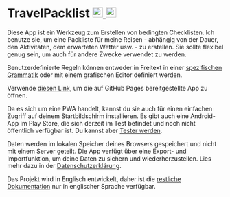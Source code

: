 <!-- markdownlint-disable -->
<!-- spellchecker:disable -->
<h1>TravelPacklist
  <a href="./README.md">
    <img
      src="https://uxwing.com/wp-content/themes/uxwing/download/flags-landmarks/united-kingdom-flag-icon.svg"
      alt="English"
      style="width: 24px;">
  </a>
  <a href="./README.de.md">
    <img
      src="https://uxwing.com/wp-content/themes/uxwing/download/flags-landmarks/germany-flag-icon.svg"
      alt="German"
      style="width: 24px;">
  </a>
</h1>
<!-- spellchecker:enable -->
<!-- markdownlint-enable -->

<!-- cSpell:words GitHub Pages, Play Store -->

Diese App ist ein Werkzeug zum Erstellen von bedingten Checklisten.
Ich benutze sie, um eine Packliste für meine Reisen - abhängig von der Dauer, den Aktivitäten, dem erwarteten Wetter usw. - zu erstellen.
Sie sollte flexibel genug sein, um auch für andere Zwecke verwendet zu werden.

Benutzerdefinierte Regeln können entweder in Freitext in einer [spezifischen Grammatik](./libs/documentation/src/doc/rules-documentation.de.md) oder mit einem grafischen Editor definiert werden.

Verwende [diesen Link](https://dhhyi.github.io/travel-packlist/), um die auf GitHub Pages bereitgestellte App zu öffnen.

Da es sich um eine PWA handelt, kannst du sie auch für einen einfachen Zugriff auf deinem Startbildschirm installieren.
Es gibt auch eine Android-App im Play Store, die sich derzeit im Test befindet und noch nicht öffentlich verfügbar ist.
Du kannst aber [Tester werden](mailto:danilo.hoffmann1+travel-packlist@googlemail.com?subject=Anfrage%20auf%20Zugang%20zur%20TravelPacklist%20Testversion&body=Hallo,%0A%0Aich%20möchte%20Zugang%20zur%20Testversion%20von%20TravelPacklist%20erhalten.%0A%0AMeine%20Google%20Konto%20E-Mail%20für%20mein%20Android-Telefon%20ist:).

Daten werden im lokalen Speicher deines Browsers gespeichert und nicht mit einem Server geteilt.
Die App verfügt über eine Export- und Importfunktion, um deine Daten zu sichern und wiederherzustellen.
Lies mehr dazu in der [Datenschutzerklärung](./PRIVACY_POLICY.md).

Das Projekt wird in Englisch entwickelt, daher ist die [restliche Dokumentation](./README.md#toc) nur in englischer Sprache verfügbar.
